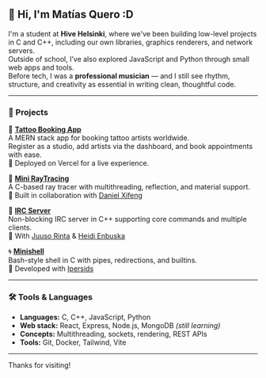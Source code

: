 ## 👋 Hi, I'm Matías Quero :D

I'm a student at **Hive Helsinki**, where we've been building low-level projects in C and C++, including our own libraries, graphics renderers, and network servers.  
Outside of school, I’ve also explored JavaScript and Python through small web apps and tools.  
Before tech, I was a **professional musician** — and I still see rhythm, structure, and creativity as essential in writing clean, thoughtful code.

---

### 🧠 Projects

🎨 [**Tattoo Booking App**](https://tattoo-app-frontend.vercel.app/)  
A MERN stack app for booking tattoo artists worldwide.  
Register as a studio, add artists via the dashboard, and book appointments with ease.  
🚀 Deployed on Vercel for a live experience.

🧪 [**Mini RayTracing**](https://github.com/kerito-cl/Ray_Tracing)  
A C-based ray tracer with multithreading, reflection, and material support.  
👥 Built in collaboration with [Daniel Xifeng](https://github.com/danielxfeng)

📡 [**IRC Server**](https://github.com/juusokasperi/ft_irc)  
Non-blocking IRC server in C++ supporting core commands and multiple clients.  
👥 With [Juuso Rinta](https://github.com/juusokasperi) & [Heidi Enbuska](https://github.com/mochoteimoso)

🌀 [**Minishell**](https://github.com/kerito-cl/minishell)  
Bash-style shell in C with pipes, redirections, and builtins.  
👥 Developed with [Ipersids](https://github.com/ipersids)

---

### 🛠️ Tools & Languages

- **Languages:** C, C++, JavaScript, Python
- **Web stack:** React, Express, Node.js, MongoDB *(still learning)*
- **Concepts:** Multithreading, sockets, rendering, REST APIs
- **Tools:** Git, Docker, Tailwind, Vite

---

Thanks for visiting!
